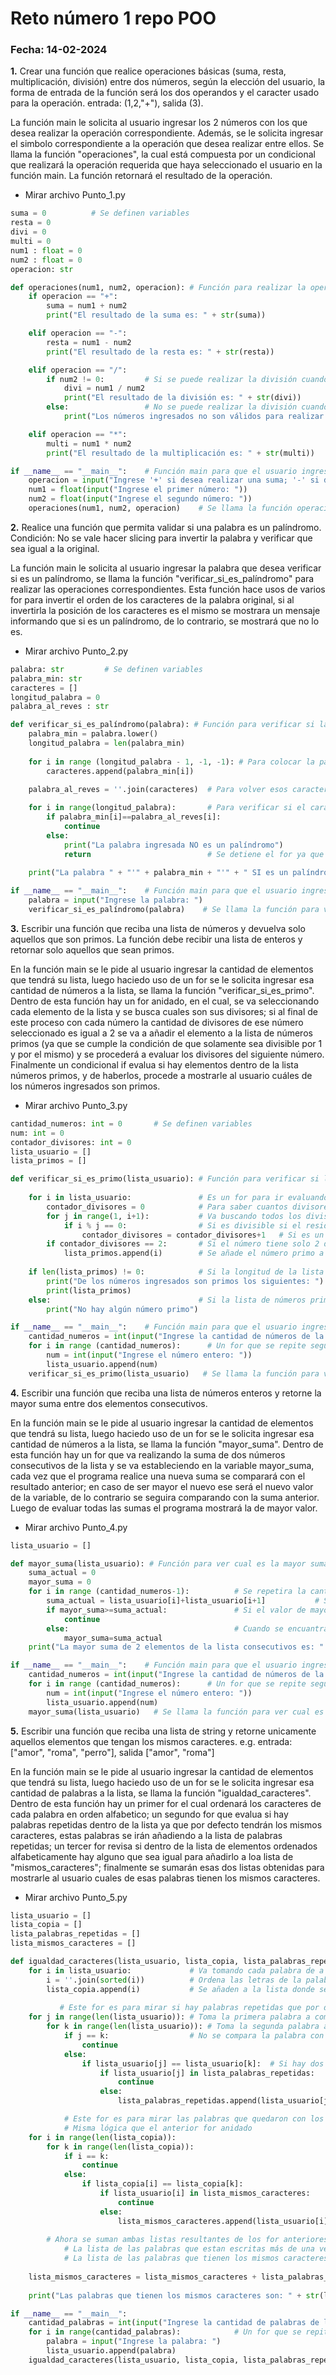 # Reto número 1 repo POO

 ### **Fecha:** 14-02-2024

**1.** Crear una función que realice operaciones básicas (suma, resta, multiplicación, división) entre dos números, según la elección del usuario, la forma de entrada de la función será los dos operandos y el caracter usado para la operación. entrada: (1,2,"+"), salida (3).

La función main le solicita al usuario ingresar los 2 números con los que desea realizar la operación correspondiente. Además, se le solicita ingresar el simbolo correspondiente a la operación que desea realizar entre ellos. Se llama la función "operaciones", la cual está compuesta por un condicional que realizará la operación requerida que haya seleccionado el usuario en la función main. La función retornará el resultado de la operación.

* Mirar archivo Punto_1.py

```python
suma = 0          # Se definen variables
resta = 0
divi = 0
multi = 0
num1 : float = 0
num2 : float = 0
operacion: str

def operaciones(num1, num2, operacion): # Función para realizar la operación deseada, con valores de entrega establecidos por el usuario
    if operacion == "+":
        suma = num1 + num2
        print("El resultado de la suma es: " + str(suma))

    elif operacion == "-":
        resta = num1 - num2
        print("El resultado de la resta es: " + str(resta))

    elif operacion == "/":
        if num2 != 0:         # Si se puede realizar la división cuando el segundo número es diferente de cero
            divi = num1 / num2
            print("El resultado de la división es: " + str(divi))
        else:                 # No se puede realizar la división cuando el segundo número es cero
            print("Los números ingresados no son válidos para realizar la operación")

    elif operacion == "*":
        multi = num1 * num2
        print("El resultado de la multiplicación es: " + str(multi))

if __name__ == "__main__":    # Función main para que el usuario ingrese los números y operación a realizar entre estos
    operacion = input("Ingrese '+' si desea realizar una suma; '-' si desea realizar una resta; '/' si desea realizar una división; '*' si desea realizar una multiplicación: ")
    num1 = float(input("Ingrese el primer número: "))
    num2 = float(input("Ingrese el segundo número: "))
    operaciones(num1, num2, operacion)    # Se llama la función operaciones para que se realice el calculo entre los números
```

**2.** Realice una función que permita validar si una palabra es un palíndromo. Condición: No se vale hacer slicing para invertir la palabra y verificar que sea igual a la original.

La función main le solicita al usuario ingresar la palabra que desea verificar si es un palíndromo, se llama la función "verificar_si_es_palíndromo" para realizar las operaciones correspondientes. Esta función hace usos de varios for para invertir el orden de los caracteres de la palabra original, si al invertirla la posición de los caracteres es el mismo se mostrara un mensaje informando que si es un palíndromo, de lo contrario, se mostrará que no lo es.

* Mirar archivo Punto_2.py

```python
palabra: str         # Se definen variables
palabra_min: str     
caracteres = []
longitud_palabra = 0
palabra_al_reves : str

def verificar_si_es_palíndromo(palabra): # Función para verificar si la palabra ingresada es un palíndromo
    palabra_min = palabra.lower()
    longitud_palabra = len(palabra_min)
    
    for i in range (longitud_palabra - 1, -1, -1): # Para colocar la palabra ingresada al revés
        caracteres.append(palabra_min[i])
    
    palabra_al_reves = ''.join(caracteres)  # Para volver esos caracteres de la palabra al reves en un str

    for i in range(longitud_palabra):       # Para verificar si el caracter en la ubicación en la palabra original y la invertida es el mismo
        if palabra_min[i]==palabra_al_reves[i]:
            continue
        else:
            print("La palabra ingresada NO es un palíndromo")
            return                          # Se detiene el for ya que encontró una letra que no coincide
        
    print("La palabra " + "'" + palabra_min + "'" + " SI es un palíndromo")   # Mostrara que si es un palíndromo

if __name__ == "__main__":    # Función main para que el usuario ingrese los números y operación a realizar entre estos
    palabra = input("Ingrese la palabra: ")
    verificar_si_es_palíndromo(palabra)    # Se llama la función para ver si la palabra ingresada es un palíndromo
```

**3.** Escribir una función que reciba una lista de números y devuelva solo aquellos que son primos. La función debe recibir una lista de enteros y retornar solo aquellos que sean primos.

En la función main se le pide al usuario ingresar la cantidad de elementos que tendrá su lista, luego haciedo uso de un for se le solicita ingresar esa cantidad de números a la lista, se llama la función "verificar_si_es_primo". Dentro de esta función hay un for anidado, en el cual, se va seleccionando cada elemento de la lista y se busca cuales son sus divisores; si al final de este proceso con cada número la cantidad de divisores de ese número seleccionado es igual a 2 se va a añadir el elemento a la lista de números primos (ya que se cumple la condición de que solamente sea divisible por 1 y por el mismo) y se procederá a evaluar los divisores del siguiente número. Finalmente un condicional if evalua si hay elementos dentro de la lista números primos, y de haberlos, procede a mostrarle al usuario cuáles de los números ingresados son primos.

* Mirar archivo Punto_3.py

```python
cantidad_numeros: int = 0       # Se definen variables
num: int = 0
contador_divisores: int = 0
lista_usuario = []
lista_primos = []

def verificar_si_es_primo(lista_usuario): # Función para verificar si los números son primos
    
    for i in lista_usuario:               # Es un for para ir evaluando si es primo cada número de la lista
        contador_divisores = 0            # Para saber cuantos divisores tiene, si tiene más de 2 entonces no es un número primo
        for j in range(1, i+1):           # Va buscando todos los divisores posibles desde 1 hasta ese mismo número que se está evaluando
            if i % j == 0:                # Si es divisible si el residuo es cero
                contador_divisores = contador_divisores+1   # Si es un divisor se le suma 1 al contador
        if contador_divisores == 2:       # Si el número tiene solo 2 divisores se cuenta como número primo
            lista_primos.append(i)        # Se añade el número primo a su lista correspondiente
    
    if len(lista_primos) != 0:            # Si la longitud de la lista es diferente de cero se mostrarán los número primos ingresados
        print("De los números ingresados son primos los siguientes: ")
        print(lista_primos)
    else:                                 # Si la lista de números primos no tiene elementos significa que no hay npumero primos
        print("No hay algún número primo")

if __name__ == "__main__":    # Función main para que el usuario ingrese los números y operación a realizar entre estos
    cantidad_numeros = int(input("Ingrese la cantidad de números de la lista: "))
    for i in range (cantidad_numeros):      # Un for que se repite según la cantidad de números que desea ingresar el usuario
        num = int(input("Ingrese el número entero: "))
        lista_usuario.append(num)
    verificar_si_es_primo(lista_usuario)   # Se llama la función para ver si los números ingresados son primos
```

**4.** Escribir una función que reciba una lista de números enteros y retorne la mayor suma entre dos elementos consecutivos.

En la función main se le pide al usuario ingresar la cantidad de elementos que tendrá su lista, luego haciedo uso de un for se le solicita ingresar esa cantidad de números a la lista, se llama la función "mayor_suma". Dentro de esta función hay un for que va realizando la suma de dos números consecutivos de la lista y se va estableciendo en la variable mayor_suma, cada vez que el programa realice una nueva suma se comparará con el resultado anterior; en caso de ser mayor el nuevo ese será el nuevo valor de la variable, de lo contrario se seguira comparando con la suma anterior. Luego de evaluar todas las sumas el programa mostrará la de mayor valor.

* Mirar archivo Punto_4.py

```python
lista_usuario = []

def mayor_suma(lista_usuario): # Función para ver cual es la mayor suma entre 2 números consecutivos
    suma_actual = 0
    mayor_suma = 0
    for i in range (cantidad_numeros-1):          # Se repetira la cantidad de números ingresados -1 porque es la cantidad de grupos consecutivos que se pueden armar
        suma_actual = lista_usuario[i]+lista_usuario[i+1]           # Suma los elementos consecutivos
        if mayor_suma>=suma_actual:               # Si el valor de mayor suma es mayor a la suma realizada se seguiran mirando otras sumas de pareja para ver si alguna mayor
            continue
        else:                                     # Cuando se encuantra una suma mayor a la anterior se cambia ese nuevo mayor para ser el estandar de comparación
            mayor_suma=suma_actual
    print("La mayor suma de 2 elementos de la lista consecutivos es: " + str(mayor_suma))

if __name__ == "__main__":    # Función main para que el usuario ingrese la lista de números
    cantidad_numeros = int(input("Ingrese la cantidad de números de la lista: "))
    for i in range (cantidad_numeros):      # Un for que se repite según la cantidad de números que desea ingresar el usuario
        num = int(input("Ingrese el número entero: "))
        lista_usuario.append(num)
    mayor_suma(lista_usuario)   # Se llama la función para ver cual es la mayor suma entre 2 números consecutivos
```

**5.** Escribir una función que reciba una lista de string y retorne unicamente aquellos elementos que tengan los mismos caracteres. e.g. entrada: ["amor", "roma", "perro"], salida ["amor", "roma"]

En la función main se le pide al usuario ingresar la cantidad de elementos que tendrá su lista, luego haciedo uso de un for se le solicita ingresar esa cantidad de palabras a la lista, se llama la función "igualdad_caracteres". Dentro de esta función hay un primer for el cual ordenará los caracteres de cada palabra en orden alfabetico; un segundo for que evalua si hay palabras repetidas dentro de la lista ya que por defecto tendrán los mismos caracteres, estas palabras se irán añadiendo a la lista de palabras repetidas; un tercer for revisa si dentro de la lista de elementos ordenados alfabeticamente hay alguno que sea igual para añadirlo a loa lista de "mismos_caracteres"; finalmente se sumarán esas dos listas obtenidas para mostrarle al usuario cuales de esas palabras tienen los mismos caracteres.

* Mirar archivo Punto_5.py

```python
lista_usuario = []
lista_copia = []
lista_palabras_repetidas = []
lista_mismos_caracteres = []

def igualdad_caracteres(lista_usuario, lista_copia, lista_palabras_repetidas, lista_mismos_caracteres): 
    for i in lista_usuario:             # Va tomando cada palabra de a lista
        i = ''.join(sorted(i))          # Ordena las letras de la palabra en orden alfabetico para que sea más fácil compararlas
        lista_copia.append(i)           # Se añaden a la lista donde se van a poner todas las palabras con sus letras en orden alfabetico 
           
           # Este for es para mirar si hay palabras repetidas que por defeto tendrán los mismos caracteres
    for j in range(len(lista_usuario)): # Toma la primera palabra a comparar
        for k in range(len(lista_usuario)): # Toma la segunda palabra a comparar
            if j == k:                  # No se compara la palabra con ella misma
                continue
            else:
                if lista_usuario[j] == lista_usuario[k]:  # Si hay dos elementos con caracteres iguales 
                    if lista_usuario[j] in lista_palabras_repetidas:    # Si no esta en la lista se agrega
                        continue
                    else:
                        lista_palabras_repetidas.append(lista_usuario[j])   # Se añade a palabras repetidas porque no es una nueva

            # Este for es para mirar las palabras que quedaron con los caracteres ordenados en orden alfabetico
            # Misma lógica que el anterior for anidado
    for i in range(len(lista_copia)):
        for k in range(len(lista_copia)):
            if i == k:
                continue
            else:
                if lista_copia[i] == lista_copia[k]:
                    if lista_usuario[i] in lista_mismos_caracteres:
                        continue
                    else:
                        lista_mismos_caracteres.append(lista_usuario[i])
        
        # Ahora se suman ambas listas resultantes de los for anteriores
            # La lista de las palabras que estan escritas más de una vez y que por defecto tienen la misma cantidad de caracteres
            # La lista de las palabras que tienen los mismos caracteres sin estar repetidas           
    
    lista_mismos_caracteres = lista_mismos_caracteres + lista_palabras_repetidas
    
    print("Las palabras que tienen los mismos caracteres son: " + str(lista_mismos_caracteres))

if __name__ == "__main__":
    cantidad_palabras = int(input("Ingrese la cantidad de palabras de la lista: "))  
    for i in range(cantidad_palabras):            # Un for que se repite según la cantidad de números que desea ingresar el usuario
        palabra = input("Ingrese la palabra: ")  
        lista_usuario.append(palabra)
    igualdad_caracteres(lista_usuario, lista_copia, lista_palabras_repetidas, lista_mismos_caracteres)     # Se llama la función
```
